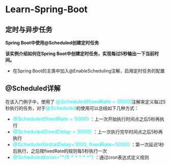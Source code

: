 # Learn-Spring-Boot
## 定时与异步任务
**Spring Boot中使用@Scheduled创建定时任务**

**该实例介绍如何在Spring Boot中创建定时任务，实现每过5秒输出一下当前时间。**

- 在Spring Boot的主类中加入@EnableScheduling注解，启用定时任务的配置

## @Scheduled详解

在该入门例子中，使用了
<font color=#00ffff size=3>@Scheduled(fixedRate = 5000)</font>注解来定义每过5秒执行的任务，对于<font color=#00ffff size=3>@Scheduled</font>的使用可以总结如下几种方式：

- <font color=#00ffff size=3>@Scheduled(fixedRate = 5000)</font> ：上一次开始执行时间点之后5秒再执行
- <font color=#00ffff size=3>@Scheduled(fixedDelay = 5000) </font>：上一次执行完毕时间点之后5秒再执行
- <font color=#00ffff size=3>@Scheduled(initialDelay=1000, fixedRate=5000)</font> ：第一次延迟1秒后执行，之后按fixedRate的规则每5秒执行一次
- <font color=#00ffff size=3>@Scheduled(cron="*/5 * * * * *")</font> ：通过cron表达式定义规则
